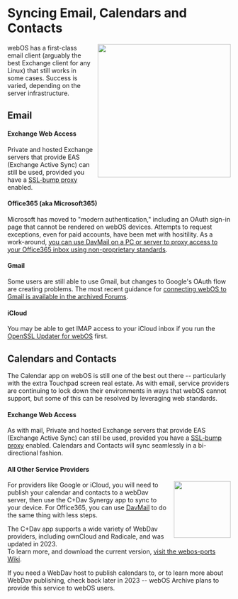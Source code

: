 # Syncing Email, Calendars and Contacts

<img src="../images/touchpad-pim.png" align="right" width="300" style="width:300px; padding-left: 8px">

webOS has a first-class email client (arguably the best Exchange client for any Linux) that still works in some cases. Success is varied, depending on the server infrastructure.

## Email

#### Exchange Web Access

Private and hosted Exchange servers that provide EAS (Exchange Active Sync) can still be used, provided you have a [SSL-bump proxy](proxysetup.md) enabled.

#### Office365 (aka Microsoft365)

Microsoft has moved to "modern authentication," including an OAuth sign-in page that cannot be rendered on webOS devices. Attempts to request exceptions, even for paid accounts, have been met with hositility. As a work-around, <a href="https://davmail.sourceforge.net/" target="_blank">you can use DavMail on a PC or server to proxy access to your Office365 inbox using non-proprietary standards</a>.

#### Gmail

Some users are still able to use Gmail, but changes to Google's OAuth flow are creating problems. The most recent guidance for <a href="http://stacks.webosarchive.org/forums/Zero%20to%20Google%20in%202020%20-%20step%20by%20step%20-%20webOS%20Nation%20Forums.html" target="_blank">connecting webOS to Gmail is available in the archived Forums</a>.

#### iCloud

You may be able to get IMAP access to your iCloud inbox if you run the [OpenSSL Updater for webOS](http://www.webosarchive.org/activation/org.webosinternals.openssl-updater_0.9.8-6_armv7.ipk) first.

## Calendars and Contacts

The Calendar app on webOS is still one of the best out there -- particularly with the extra Touchpad screen real estate. As with email, service providers are continuing to lock down their environments in ways that webOS cannot support, but some of this can be resolved by leveraging web standards.

#### Exchange Web Access

As with mail, Private and hosted Exchange servers that provide EAS (Exchange Active Sync) can still be used, provided you have a [SSL-bump proxy](proxysetup.md) enabled. Calendars and Contacts will sync seamlessly in a bi-directional fashion.

#### All Other Service Providers

<img src="../images/caldav.png" align="right" width="300" style="width:128px; padding-left: 8px">
For providers like Google or iCloud, you will need to publish your calendar and contacts to a webDav server, then use the C+Dav Synergy app to sync to your device. For Office365, you can use <a href="https://davmail.sourceforge.net/" target="_blank">DavMail</a> to do the same thing with less steps.

The C+Dav app supports a wide variety of WebDav providers, including ownCloud and Radicale, and was updated in 2023.<br>
To learn more, and download the current version, [visit the webos-ports Wiki](https://webos-ports.org/wiki/C+_Dav_Synergy_Connector#Contacts_Patch).

If you need a WebDav host to publish calendars to, or to learn more about WebDav publishing, check back later in 2023 -- webOS Archive plans to provide this service to webOS users.